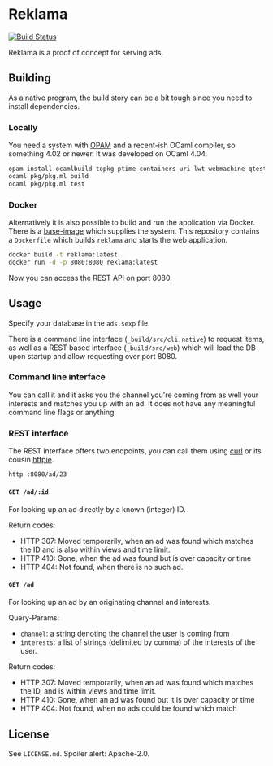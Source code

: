 # Reklama #

[![Build Status](https://travis-ci.com/Leonidas-from-XIV/reklama.svg?token=ikxzhRzSB2xgcAYcBv1R&branch=master)](https://travis-ci.com/Leonidas-from-XIV/reklama)

Reklama is a proof of concept for serving ads.

## Building ##

As a native program, the build story can be a bit tough since you need to
install dependencies.

### Locally ###

You need a system with [OPAM](https://opam.ocaml.org/) and a recent-ish OCaml
compiler, so something 4.02 or newer. It was developed on OCaml 4.04.

```sh
opam install ocamlbuild topkg ptime containers uri lwt webmachine qtest
ocaml pkg/pkg.ml build
ocaml pkg/pkg.ml test
```

### Docker ###

Alternatively it is also possible to build and run the application via Docker.
There is a [base-image][] which supplies the system. This repository contains a
`Dockerfile` which builds `reklama` and starts the web application.

```sh
docker build -t reklama:latest .
docker run -d -p 8080:8080 reklama:latest
```

Now you can access the REST API on port 8080.

## Usage ##

Specify your database in the `ads.sexp` file.

There is a command line interface (`_build/src/cli.native`) to request items,
as well as a REST based interface (`_build/src/web`) which will load the DB
upon startup and allow requesting over port 8080.

### Command line interface ###

You can call it and it asks you the channel you're coming from as well your
interests and matches you up with an ad. It does not have any meaningful
command line flags or anything.


### REST interface ###

The REST interface offers two endpoints, you can call them using [curl][] or
its cousin [httpie][].

```sh
http :8080/ad/23
```

#### `GET /ad/:id` ####

For looking up an ad directly by a known (integer) ID.

Return codes:

  * HTTP 307: Moved temporarily, when an ad was found which matches the ID and
    is also within views and time limit.
  * HTTP 410: Gone, when the ad was found but is over capacity or time
  * HTTP 404: Not found, when there is no such ad.

#### `GET /ad` #####

For looking up an ad by an originating channel and interests.

Query-Params:

  * `channel`: a string denoting the channel the user is coming from
  * `interests`: a list of strings (delimited by comma) of the interests of the
    user.

Return codes:

  * HTTP 307: Moved temporarily, when an ad was found which matches the ID,
    and is within views and time limit.
  * HTTP 410: Gone, when an ad was found but it is over capacity or time
  * HTTP 404: Not found, when no ads could be found which match

## License ##

See `LICENSE.md`. Spoiler alert: Apache-2.0.

[curl]: https://curl.haxx.se/
[httpie]: https://httpie.org/
[base-image]: https://hub.docker.com/r/leonidasfromxiv/docker-opam/
